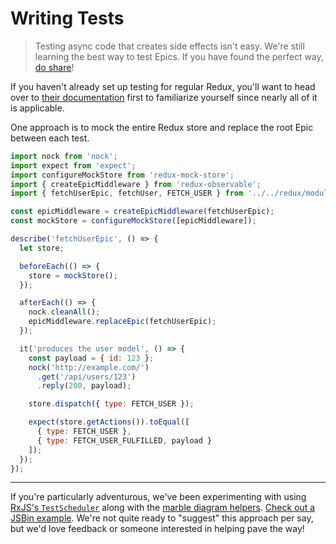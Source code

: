 # Writing Tests

> Testing async code that creates side effects isn't easy. We're still learning the best way to test Epics. If you have found the perfect way, [do share](https://github.com/redux-observable/redux-observable/issues/new)!

If you haven't already set up testing for regular Redux, you'll want to head over to [their documentation](http://redux.js.org/docs/recipes/WritingTests.html) first to familiarize yourself since nearly all of it is applicable.

One approach is to mock the entire Redux store and replace the root Epic between each test.

```js
import nock from 'nock';
import expect from 'expect';
import configureMockStore from 'redux-mock-store';
import { createEpicMiddleware } from 'redux-observable';
import { fetchUserEpic, fetchUser, FETCH_USER } from '../../redux/modules/user';

const epicMiddleware = createEpicMiddleware(fetchUserEpic);
const mockStore = configureMockStore([epicMiddleware]);

describe('fetchUserEpic', () => {
  let store;

  beforeEach(() => {
    store = mockStore();
  });

  afterEach(() => {
    nock.cleanAll();
    epicMiddleware.replaceEpic(fetchUserEpic);
  });

  it('produces the user model', () => {
    const payload = { id: 123 };
    nock('http://example.com/')
      .get('/api/users/123')
      .reply(200, payload);

    store.dispatch({ type: FETCH_USER });

    expect(store.getActions()).toEqual([
      { type: FETCH_USER },
      { type: FETCH_USER_FULFILLED, payload }
    ]);
  });
});
```

---

If you're particularly adventurous, we've been experimenting with using [RxJS's `TestScheduler`](https://github.com/ReactiveX/rxjs/blob/master/doc/writing-marble-tests.md) along with the [marble diagram helpers](https://github.com/ReactiveX/rxjs/blob/master/doc/writing-marble-tests.md). [Check out a JSBin example](http://jsbin.com/pufima/edit?js,output). We're not quite ready to "suggest" this approach per say, but we'd love feedback or someone interested in helping pave the way!
